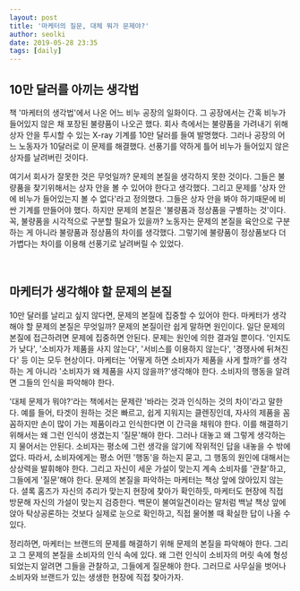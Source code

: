 ```yaml
---
layout: post
title: '마케터의 질문, 대체 뭐가 문제야?'
author: seolki
date: 2019-05-28 23:35
tags: [daily]
---
```


## 10만 달러를 아끼는 생각법

책 '마케터의 생각법'에서 나온 어느 비누 공장의 일화이다. 그 공장에서는 간혹 비누가 들어있지 않은 채 포장된 불량품이 나오곤 했다. 회사 측에서는 불량품을 가려내기 위해 상자 안을 투시할 수 있는 X-ray 기계를 10만 달러를 들여 발명했다. 그러나 공장의 어느 노동자가 10달러로 이 문제를 해결했다. 선풍기를 약하게 틀어 비누가 들어있지 않은 상자를 날려버린 것이다. 

여기서 회사가 잘못한 것은 무엇일까? 문제의 본질을 생각하지 못한 것이다. 그들은 불량품을 찾기위해서는 상자 안을 볼 수 있어야 한다고 생각했다. 그리고 문제를 '상자 안에 비누가 들어있는지 볼 수 없다'라고 정의했다. 그들은 상자 안을 봐야 하기때문에 비싼 기계를 만들어야 했다. 하지만 문제의 본질은 '불량품과 정상품을 구별하는 것'이다. 꼭, 불량품을 시각적으로 구분할 필요가 있을까? 노동자는 문제의 본질을 육안으로 구분하는 게 아니라 불량품과 정상품의 차이를 생각했다. 그렇기에 불량품이 정상품보다 더 가볍다는 차이를 이용해 선풍기로 날려버릴 수 있었다.

<br>

## 마케터가 생각해야 할 문제의 본질

10만 달러를 날리고 싶지 않다면, 문제의 본질에 집중할 수 있어야 한다. 마케터가 생각해야 할 문제의 본질은 무엇일까? 문제의 본질이란 쉽게 말하면 원인이다. 일단 문제의 본질에 접근하려면 문제에 집중하면 안된다. 문제는 원인에 의한 결과일 뿐이다. '인지도가 낮다', '소비자가 제품을 사지 않는다', '서비스를 이용하지 않는다', '경쟁사에 뒤쳐진다' 등 이는 모두 현상이다. 마케터는 '어떻게 하면 소비자가 제품을 사게 할까?'를 생각하는 게 아니라 '소비자가 왜 제품을 사지 않을까?'생각해야 한다. 소비자의 행동을 알려면 그들의 인식을 파악해야 한다. 

'대체 문제가 뭐야?'라는 책에서는 문제란 '바라는 것과 인식하는 것의 차이'라고 말한다. 예를 들어, 타겟이 원하는 것은 빠르고, 쉽게 지워지는 클렌징인데, 자사의 제품을 꼼꼼하지만 손이 많이 가는 제품이라고 인식한다면 이 간극을 채워야 한다. 이를 해결하기 위해서는 왜 그런 인식이 생겼는지 '질문'해야 한다. 그러나 대놓고 왜 그렇게 생각하는지 물어서는 안된다. 소비자는 평소에 그런 생각을 않기에 작위적인 답을 내놓을 수 밖에 없다. 따라서, 소비자에게는 평소 어떤 '행동'을 하는지 묻고, 그 행동의 원인에 대해서는 상상력을 발휘해야 한다. 그리고 자신이 세운 가설이 맞는지 계속 소비자를 '관찰'하고, 그들에게 '질문'해야 한다. 문제의 본질을 파악하는 마케터는 책상 앞에 앉아있지 않는다. 셜록 홈즈가 자신의 추리가 맞는지 현장에 찾아가 확인하듯, 마케터도 현장에 직접 방문해 자신의 가설이 맞는지 검증한다. 백문이 불여일견이라는 말처럼 백날 책상 앞에 앉아 탁상공론하는 것보다 실제로 눈으로 확인하고, 직접 물어볼 때 확실한 답이 나올 수 있다. 

정리하면, 마케터는 브랜드의 문제를 해결하기 위해 문제의 본질을 파악해야 한다. 그리고 그 문제의 본질을 소비자의 인식 속에 있다. 왜 그런 인식이 소비자의 머릿 속에 형성되었는지 알려면 그들을 관찰하고, 그들에게 질문해야 한다. 그러므로 사무실을 벗어나 소비자와 브랜드가 있는 생생한 현장에 직접 찾아가자. 

<br>




